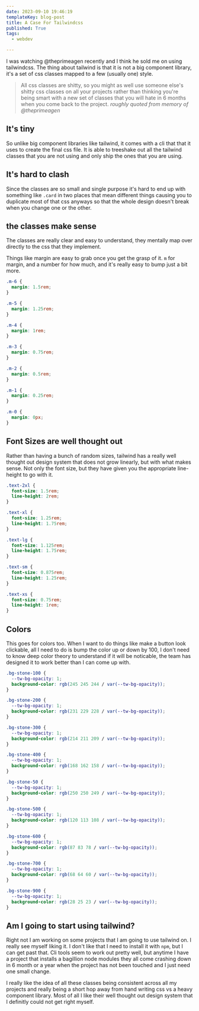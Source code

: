 ```yaml
---
date: 2023-09-10 19:46:19
templateKey: blog-post
title: A Case For Tailwindcss
published: True
tags:
  - webdev

---
```


I was watching @theprimeagen recently and I think he sold me on using
tailwindcss. The thing about tailwind is that it is not a big component
library, it's a set of css classes mapped to a few (usually one) style.

> All css classes are shitty, so you might as well use someone else's shitty
> css classes on all your projects rather than thinking you're being smart with a
> new set of classes that you will hate in 6 months when you come back to the
> project. _roughly quoted from memory of @theprimeagen_

## It's tiny

So unlike big component libraries like tailwind, it comes with a cli that that
it uses to create the final css file. It is able to treeshake out all the
tailwind classes that you are not using and only ship the ones that you are
using.

## It's hard to clash

Since the classes are so small and single purpose it's hard to end up with
something like `.card` in two places that mean different things causing you to
duplicate most of that css anyways so that the whole design doesn't break when
you change one or the other.

## the classes make sense

The classes are really clear and easy to understand, they mentally map over
directly to the css that they implement.

Things like margin are easy to grab once you get the grasp of it. `m` for
margin, and a number for how much, and it's really easy to bump just a bit
more.

```css
.m-6 {
  margin: 1.5rem;
}

.m-5 {
  margin: 1.25rem;
}

.m-4 {
  margin: 1rem;
}

.m-3 {
  margin: 0.75rem;
}

.m-2 {
  margin: 0.5rem;
}

.m-1 {
  margin: 0.25rem;
}

.m-0 {
  margin: 0px;
}
```

## Font Sizes are well thought out

Rather than having a bunch of random sizes, tailwind has a really well thought
out design system that does not grow linearly, but with what makes sense. Not
only the font size, but they have given you the appropriate line-height to go
with it.

```css
.text-2xl {
  font-size: 1.5rem;
  line-height: 2rem;
}

.text-xl {
  font-size: 1.25rem;
  line-height: 1.75rem;
}

.text-lg {
  font-size: 1.125rem;
  line-height: 1.75rem;
}

.text-sm {
  font-size: 0.875rem;
  line-height: 1.25rem;
}

.text-xs {
  font-size: 0.75rem;
  line-height: 1rem;
}
```

## Colors

This goes for colors too. When I want to do things like make a button look
clickable, all I need to do is bump the color up or down by 100, I don't need
to know deep color theory to understand if it will be noticable, the team has
designed it to work better than I can come up with.

```css
.bg-stone-100 {
  --tw-bg-opacity: 1;
  background-color: rgb(245 245 244 / var(--tw-bg-opacity));
}

.bg-stone-200 {
  --tw-bg-opacity: 1;
  background-color: rgb(231 229 228 / var(--tw-bg-opacity));
}

.bg-stone-300 {
  --tw-bg-opacity: 1;
  background-color: rgb(214 211 209 / var(--tw-bg-opacity));
}

.bg-stone-400 {
  --tw-bg-opacity: 1;
  background-color: rgb(168 162 158 / var(--tw-bg-opacity));
}

.bg-stone-50 {
  --tw-bg-opacity: 1;
  background-color: rgb(250 250 249 / var(--tw-bg-opacity));
}

.bg-stone-500 {
  --tw-bg-opacity: 1;
  background-color: rgb(120 113 108 / var(--tw-bg-opacity));
}

.bg-stone-600 {
  --tw-bg-opacity: 1;
  background-color: rgb(87 83 78 / var(--tw-bg-opacity));
}

.bg-stone-700 {
  --tw-bg-opacity: 1;
  background-color: rgb(68 64 60 / var(--tw-bg-opacity));
}

.bg-stone-900 {
  --tw-bg-opacity: 1;
  background-color: rgb(28 25 23 / var(--tw-bg-opacity));
}
```

## Am I going to start using tailwind?

Right not I am working on some projects that I am going to use tailwind on. I
really see myself liking it. I don't like that I need to install it with
`npm`, but I can get past that. Cli tools seem to work out pretty well, but
anytime I have a project that installs a bagillion node modules they all come
crashing down in 6 month or a year when the project has not been touched and I
just need one small change.

I really like the idea of all these classes being consistent across all my
projects and really being a short hop away from hand writing css vs a heavy
component library. Most of all I like their well thought out design system
that I definitly could not get right myself.
